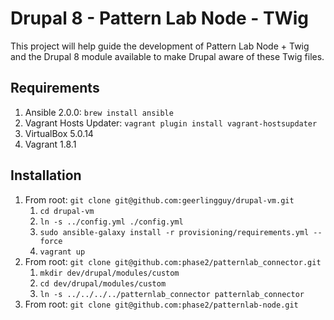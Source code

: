 # Drupal 8 - Pattern Lab Node - TWig

This project will help guide the development of Pattern Lab Node + Twig and the Drupal 8 module available to make Drupal aware of these Twig files.
 
## Requirements
 
1. Ansible 2.0.0: `brew install ansible`
1. Vagrant Hosts Updater: `vagrant plugin install vagrant-hostsupdater`
1. VirtualBox 5.0.14
1. Vagrant 1.8.1
 
## Installation
 
1. From root: `git clone git@github.com:geerlingguy/drupal-vm.git`
    1. `cd drupal-vm`
    1. `ln -s ../config.yml ./config.yml`
    1. `sudo ansible-galaxy install -r provisioning/requirements.yml --force`
    1. `vagrant up`
1. From root: `git clone git@github.com:phase2/patternlab_connector.git`
    1. `mkdir dev/drupal/modules/custom`
    1. `cd dev/drupal/modules/custom`
    1. `ln -s ../../../../patternlab_connector patternlab_connector`
1. From root: `git clone git@github.com:phase2/patternlab-node.git`
